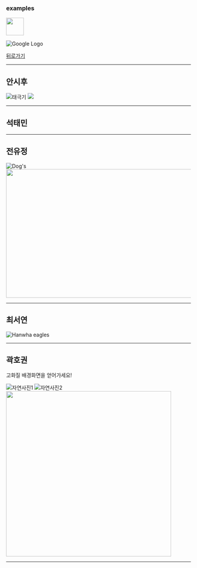 ### examples

<img src="https://github.com/favicon.ico" width="48">

![Google Logo](https://www.google.com/images/branding/googlelogo/1x/googlelogo_color_272x92dp.png)


[뒤로가기](./README.md)

* * *
## 안시후
![태극기](https://search.pstatic.net/common?type=o&size=108x81&quality=75&direct=true&src=http%3A%2F%2Fdbscthumb.phinf.naver.net%2F1230_000_1%2F20120625174551009_GNUFXN9OD.png%2F122_p.png%3Ftype%3Dm1500)
<img src="https://search.pstatic.net/common?type=o&size=108x81&quality=75&direct=true&src=http%3A%2F%2Fdbscthumb.phinf.naver.net%2F1230_000_1%2F20120625174555319_QHL5C988Q.png%2F164_p.png%3Ftype%3Dm1500">



_ _ _
## 석태민
  
_ _ _
## 전유정
![Dog's](https://img.insight.co.kr/static/2019/05/29/700/0k2sv68nso46ww4o5js6.jpg "Cute Dog's")
<img src ="https://lh3.googleusercontent.com/proxy/EzkJYdYp4LWG5CPtsHUevvxqm0w2gx1rJEyQ92xRoCjo1_YJNLdU_MBNbZ0k6z83CvxgK2acYTW_5o1kJGzx2O55LjX50ZwoKXlIQi8eOjDaV2MOmJktpmpRGnSNaid7z_8odPf6XArplhncyun93h7XhdPbOWXxLy7PUtmL" width="650" height="350" >
_ _ _
## 최서연
![Hanwha eagles](https://search.pstatic.net/common?type=o&size=150x112&quality=95&direct=true&src=http%3A%2F%2Fsstatic.naver.net%2Fkeypage%2Fimage%2Fdss%2F146%2F48%2F40%2F93%2F146_2484093_team_image_url_1484021222014.jpg)  
_ _ _
## 곽호권
고화질 배경화면을 얻어가세요!

![자연사진1](http://hd.wallpaperswide.com/thumbs/spirit_island_maligne_lake_jasper_national_park_alberta_canada-t2.jpg)
![자연사진2](http://hd.wallpaperswide.com/thumbs/beautiful_moraine_lake_sunrise-t2.jpg)
<img src="http://hd.wallpaperswide.com/thumbs/mountain_lake-t2.jpg" width ="450">  
_ _ _
